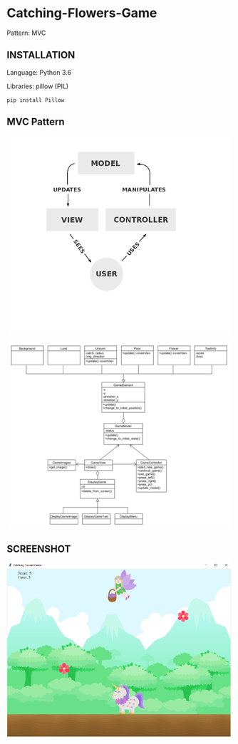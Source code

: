 # Catching-Flowers-Game

Pattern: MVC

## INSTALLATION

Language: Python 3.6

Libraries: pillow (PIL)

    pip install Pillow
    
## MVC Pattern
![MVC](https://github.com/lina994/Catching-Flowers-Game/blob/master/md_res/MVC.png?raw=true "mvc")
<br>
<br>
![uml](https://github.com/lina994/Catching-Flowers-Game/blob/master/md_res/uml.png?raw=true "uml")
<br>
    
## SCREENSHOT
![screenshot](https://github.com/lina994/Catching-Flowers-Game/blob/master/md_res/screenshot.png?raw=true "screenshot")
<br>
